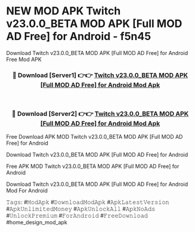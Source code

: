 # NEW MOD APK Twitch v23.0.0_BETA MOD APK [Full MOD AD Free] for Android - f5n45
Download Twitch v23.0.0_BETA MOD APK [Full MOD AD Free] for Android Free Mod APK

<div align="center">
<h3>🔴 Download [Server1] 👉👉 <a href="https://apk-comot.site?title=Twitch_v23.0.0_BETA_MOD_APK_[Full_MOD_AD_Free]_for_Android">Twitch v23.0.0_BETA MOD APK [Full MOD AD Free] for Android Mod Apk</a></h3><br>

<h3>🔴 Download [Server2] 👉👉 <a href="https://apk-comot.site?title=Twitch_v23.0.0_BETA_MOD_APK_[Full_MOD_AD_Free]_for_Android">Twitch v23.0.0_BETA MOD APK [Full MOD AD Free] for Android Mod Apk</a></h3>
</div>


Free Download APK MOD Twitch v23.0.0_BETA MOD APK [Full MOD AD Free] for Android

Download Twitch v23.0.0_BETA MOD APK [Full MOD AD Free] for Android 

Free APK MOD Twitch v23.0.0_BETA MOD APK [Full MOD AD Free] for Android 

Download Twitch v23.0.0_BETA MOD APK [Full MOD AD Free] for Android Mod For Android

𝚃𝚊𝚐𝚜: #𝙼𝚘𝚍𝙰𝚙𝚔 #𝙳𝚘𝚠𝚗𝚕𝚘𝚊𝚍𝙼𝚘𝚍𝙰𝚙𝚔 #𝙰𝚙𝚔𝙻𝚊𝚝𝚎𝚜𝚝𝚅𝚎𝚛𝚜𝚒𝚘𝚗 #𝙰𝚙𝚔𝚄𝚗𝚕𝚒𝚖𝚒𝚝𝚎𝚍𝙼𝚘𝚗𝚎𝚢 #𝙰𝚙𝚔𝚄𝚗𝚕𝚘𝚌𝚔𝙰𝚕𝚕 #𝙰𝚙𝚔𝙽𝚘𝙰𝚍𝚜 #𝚄𝚗𝚕𝚘𝚌𝚔𝙿𝚛𝚎𝚖𝚒𝚞𝚖 #𝙵𝚘𝚛𝙰𝚗𝚍𝚛𝚘𝚒𝚍 #𝙵𝚛𝚎𝚎𝙳𝚘𝚠𝚗𝚕𝚘𝚊𝚍 #home_design_mod_apk
